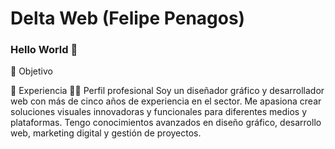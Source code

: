 # Delta Web (Felipe Penagos)

### Hello World  👋

<!--
**felidev96/felidev96** is a ✨ _special_ ✨ repository because its `README.md` (this file) appears on your GitHub profile.

Here are some ideas to get you started:

- 🔭 I’m currently working on ...
- 🌱 I’m currently learning ...
- 👯 I’m looking to collaborate on ...
- 🤔 I’m looking for help with ...
- 💬 Ask me about ...
- 📫 How to reach me: ...
- 😄 Pronouns: ...
- ⚡ Fun fact: ...
- 🎯 Objetivo
-->
🎯 Objetivo

💼 Experiencia 
👨‍💻 Perfil profesional
  Soy un diseñador gráfico y desarrollador web con más de cinco años de experiencia en el sector. Me apasiona crear soluciones visuales innovadoras y funcionales para 
  diferentes medios y plataformas. Tengo conocimientos avanzados en diseño gráfico, desarrollo web, marketing digital y gestión de proyectos. 
